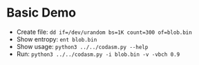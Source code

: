 # Basic Demo

* Create file: `dd if=/dev/urandom bs=1K count=300 of=blob.bin`
* Show entropy: `ent blob.bin`
* Show usage: `python3 ../../codasm.py --help`
* Run: `python3 ../../codasm.py -i blob.bin -v -vbch 0.9`